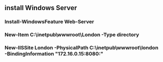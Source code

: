 ## install Windows Server

### Install-WindowsFeature Web-Server

### New-Item C:\inetpub\wwwroot\London -Type directory

### New-IISSite London -PhysicalPath C:\inetpub\wwwroot\london -BindingInformation "172.16.0.15:8080:"
